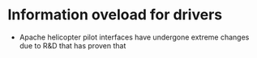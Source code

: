 # Information oveload for drivers

- Apache helicopter pilot interfaces have undergone extreme changes due to R&D that has proven that 